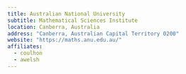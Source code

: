 ```yaml
---
title: Australian National University
subtitle: Mathematical Sciences Institute
location: Canberra, Australia
address: "Canberra, Australian Capital Territory 0200"
website: "https://maths.anu.edu.au/"
affiliates:
  - coulhon
  - awelsh
---
```

